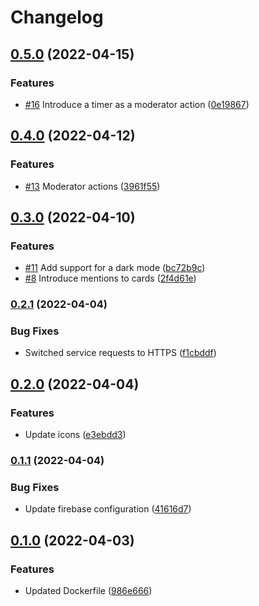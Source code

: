 # Changelog

## [0.5.0](https://github.com/project-savvy/sav-frontend/compare/v0.4.0...v0.5.0) (2022-04-15)


### Features

* [#16](https://github.com/project-savvy/sav-frontend/issues/16) Introduce a timer as a moderator action ([0e19867](https://github.com/project-savvy/sav-frontend/commit/0e198673b8fc3225d9aa0e556b762d13944a010c))

## [0.4.0](https://github.com/project-savvy/sav-frontend/compare/v0.3.0...v0.4.0) (2022-04-12)


### Features

* [#13](https://github.com/project-savvy/sav-frontend/issues/13) Moderator actions ([3961f55](https://github.com/project-savvy/sav-frontend/commit/3961f55516061ad457334678bd2d1a1f29e772f5))

## [0.3.0](https://github.com/project-savvy/sav-frontend/compare/v0.2.1...v0.3.0) (2022-04-10)


### Features

* [#11](https://github.com/project-savvy/sav-frontend/issues/11) Add support for a dark mode ([bc72b9c](https://github.com/project-savvy/sav-frontend/commit/bc72b9c0d612f58a8262e4a346cf19cb5fd3f187))
* [#8](https://github.com/project-savvy/sav-frontend/issues/8) Introduce mentions to cards ([2f4d61e](https://github.com/project-savvy/sav-frontend/commit/2f4d61ed654bf4373cbd764766287ff2c5fe6371))

### [0.2.1](https://github.com/project-savvy/sav-frontend/compare/v0.2.0...v0.2.1) (2022-04-04)


### Bug Fixes

* Switched service requests to HTTPS ([f1cbddf](https://github.com/project-savvy/sav-frontend/commit/f1cbddfa620db1f1425634b08089b758bc8c5dd3))

## [0.2.0](https://github.com/project-savvy/sav-frontend/compare/v0.1.1...v0.2.0) (2022-04-04)


### Features

* Update icons ([e3ebdd3](https://github.com/project-savvy/sav-frontend/commit/e3ebdd33b8827ab3ffb24de69c65c97b43b30eba))

### [0.1.1](https://github.com/project-savvy/sav-frontend/compare/v0.1.0...v0.1.1) (2022-04-04)


### Bug Fixes

* Update firebase configuration ([41616d7](https://github.com/project-savvy/sav-frontend/commit/41616d72c2b420b72e69489da90194291fef78b6))

## [0.1.0](https://github.com/project-savvy/sav-frontend/compare/v0.0.0...v0.1.0) (2022-04-03)


### Features

* Updated Dockerfile ([986e666](https://github.com/project-savvy/sav-frontend/commit/986e666d937d3bb83b168f2df42629d2ccb4054e))
